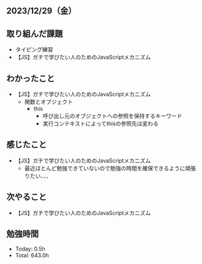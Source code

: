 ## 2023/12/29（金）

## 取り組んだ課題

- タイピング練習
- 【JS】ガチで学びたい人のためのJavaScriptメカニズム

## わかったこと
- 【JS】ガチで学びたい人のためのJavaScriptメカニズム
  - 関数とオブジェクト
    - this
      - 呼び出し元のオブジェクトへの参照を保持するキーワード
      - 実行コンテキストによってthisの参照先は変わる


## 感じたこと 
- 【JS】ガチで学びたい人のためのJavaScriptメカニズム
  - 最近ほとんど勉強できていないので勉強の時間を確保できるように頑張りたい、、、

## 次やること
- 【JS】ガチで学びたい人のためのJavaScriptメカニズム

## 勉強時間

- Today: 0.5h
- Total: 643.0h
